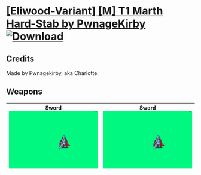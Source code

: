 # [\[Eliwood-Variant\] \[M\] T1 Marth Hard-Stab by PwnageKirby](./) [![Download](https://img.shields.io/badge/Download-%5BEliwood--Variant%5D%20%5BM%5D%20T1%20Marth%20Hard-Stab%20by%20PwnageKirby-red)](https://minhaskamal.github.io/DownGit/#/home?url=https://github.com/Klokinator/FE-Repo/tree/main/Battle%20Animations/Lords%20-%20FE6,%20FE7%20Types/%5BEliwood-Variant%5D%20%5BM%5D%20T1%20Marth%20Hard-Stab%20by%20PwnageKirby)
## Credits

Made by Pwnagekirby, aka Charlotte.

## Weapons

| <b>Sword</b><br/><img alt="Sword animation" src="./1.%20Sword/Sword.gif"/> | <b>Sword</b><br/><img alt="Sword animation" src="./1.%20Sword%20(Alt)/Sword.gif"/> |
| :---: | :---: |

